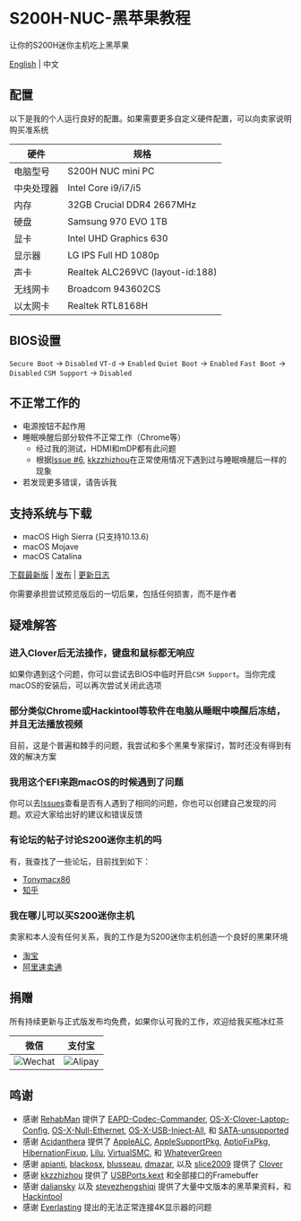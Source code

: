 # S200H-NUC-黑苹果教程
让你的S200H迷你主机吃上黑苹果

[English](https://github.com/EngLearnsh/S200H-NUC-Hackintosh/blob/master/README.md) | 中文

## 配置

以下是我的个人运行良好的配置。如果需要更多自定义硬件配置，可以向卖家说明购买准系统

| 硬件      | 规格                               |
| --------- | --------------------------------- |
| 电脑型号   | S200H NUC mini PC                 |
| 中央处理器 | Intel Core i9/i7/i5               |
| 内存      | 32GB Crucial DDR4 2667MHz         |
| 硬盘      | Samsung 970 EVO 1TB               |
| 显卡      | Intel UHD Graphics 630            |
| 显示器    | LG IPS Full HD 1080p              |
| 声卡      | Realtek ALC269VC (layout-id:188)  |
| 无线网卡   | Broadcom 943602CS                 |
| 以太网卡   | Realtek RTL8168H                  |

## BIOS设置

`Secure Boot` -> `Disabled`
`VT-d` -> `Enabled`
`Quiet Boot` -> `Enabled`
`Fast Boot` -> `Disabled`
`CSM Support` -> `Disabled`

## 不正常工作的

- 电源按钮不起作用
- 睡眠唤醒后部分软件不正常工作（Chrome等）
  - 经过我的测试，HDMI和mDP都有此问题
  - 根据[Issue #6](https://github.com/kkzzhizhou/S200H_I7-8750H_Hackintosh/issues/6), [kkzzhizhou](https://github.com/kkzzhizhou)在正常使用情况下遇到过与睡眠唤醒后一样的现象
- 若发现更多错误，请告诉我

## 支持系统与下载

- macOS High Sierra (只支持10.13.6)
- macOS Mojave
- macOS Catalina

[下载最新版](https://github.com/EngLearnsh/S200H-NUC-Hackintosh/releases/download/v1.1/S200H-EFI-v1.1.zip) | [发布](https://github.com/EngLearnsh/S200H-NUC-Hackintosh/releases) | [更新日志](https://github.com/EngLearnsh/S200H-NUC-Hackintosh/blob/master/Changelog_CN.md)

你需要承担尝试预览版后的一切后果，包括任何损害，而不是作者

## 疑难解答

### 进入Clover后无法操作，键盘和鼠标都无响应

如果你遇到这个问题，你可以尝试去BIOS中临时开启`CSM Support`。当你完成macOS的安装后，可以再次尝试关闭此选项

### 部分类似Chrome或Hackintool等软件在电脑从睡眠中唤醒后冻结，并且无法播放视频

目前，这是个普遍和棘手的问题，我尝试和多个黑果专家探讨，暂时还没有得到有效的解决方案

### 我用这个EFI来跑macOS的时候遇到了问题

你可以去[Issues](https://github.com/EngLearnsh/S200H-NUC-Hackintosh/issues)查看是否有人遇到了相同的问题，你也可以创建自己发现的问题。欢迎大家给出好的建议和错误反馈

### 有论坛的帖子讨论S200迷你主机的吗

有，我查找了一些论坛，目前找到如下：

- [Tonymacx86](https://www.tonymacx86.com/threads/eglobal-s200-nuc-intel-i7-8750h-mini-pc-compatible.276741)
- [知乎](https://zhuanlan.zhihu.com/p/65263547)

### 我在哪儿可以买S200迷你主机

卖家和本人没有任何关系，我的工作是为S200迷你主机创造一个良好的黑果环境

- [淘宝](https://item.taobao.com/item.htm?spm=a230r.1.14.20.47f24c1aV8myCD&id=564185703343&ns=1&abbucket=14#detail)
- [阿里速卖通](https://www.aliexpress.com/item/32974757463.html?spm=2114.search0104.3.15.3df35489p80342&ws_ab_test=searchweb0_0,searchweb201602_6_10065_10130_10068_10547_319_317_10548_10696_10192_10190_453_10084_454_10083_10618_10307_10820_10301_10821_10303_537_536_10059_10884_10887_321_322_10103,searchweb201603_52,ppcSwitch_0&algo_expid=7ccf7ab0-f5cf-4f12-95f8-5b616c4e6775-2&algo_pvid=7ccf7ab0-f5cf-4f12-95f8-5b616c4e6775)

## 捐赠

所有持续更新与正式版发布均免费，如果你认可我的工作，欢迎给我买瓶冰红茶

| 微信                                                                                             | 支付宝                                                                                             |
| -------------------------------------------------------------------------------------------------- | -------------------------------------------------------------------------------------------------- |
| ![Wechat](https://github.com/EngLearnsh/S200H-NUC-Hackintosh/raw/master/Others/Wechat.png) | ![Alipay](https://github.com/EngLearnsh/S200H-NUC-Hackintosh/raw/master/Others/Alipay.jpeg) |

## 鸣谢

- 感谢 [RehabMan](https://github.com/RehabMan) 提供了 [EAPD-Codec-Commander](https://github.com/RehabMan/EAPD-Codec-Commander),  [OS-X-Clover-Laptop-Config](https://github.com/RehabMan/OS-X-Clover-Laptop-Config), [OS-X-Null-Ethernet](https://github.com/RehabMan/OS-X-Null-Ethernet), [OS-X-USB-Inject-All](https://github.com/RehabMan/OS-X-USB-Inject-All), 和 [SATA-unsupported](https://github.com/RehabMan/hack-tools/tree/master/kexts/SATA-unsupported.kext)
- 感谢 [Acidanthera](https://github.com/acidanthera) 提供了 [AppleALC](https://github.com/acidanthera/AppleALC), [AppleSupportPkg](https://github.com/acidanthera/AppleSupportPkg), [AptioFixPkg](https://github.com/acidanthera/AptioFixPkg), [HibernationFixup](https://github.com/acidanthera/HibernationFixup), [Lilu](https://github.com/acidanthera/Lilu), [VirtualSMC](https://github.com/acidanthera/VirtualSMC), 和 [WhateverGreen](https://github.com/acidanthera/WhateverGreen)
- 感谢 [apianti](https://sourceforge.net/u/apianti), [blackosx](https://sourceforge.net/u/blackosx), [blusseau](https://sourceforge.net/u/blusseau), [dmazar](https://sourceforge.net/u/dmazar), 以及 [slice2009](https://sourceforge.net/u/slice2009) 提供了 [Clover](https://sourceforge.net/projects/cloverefiboot)
- 感谢 [kkzzhizhou](https://github.com/kkzzhizhou) 提供了 [USBPorts.kext](https://github.com/kkzzhizhou/S200H_I7-8750H_Hackintosh/tree/master/EFI/CLOVER/kexts/Other/USBPorts.kext) 和全部接口的Framebuffer
- 感谢 [daliansky](https://github.com/daliansky/Hackintosh) 以及 [stevezhengshiqi](https://github.com/stevezhengshiqi) 提供了大量中文版本的黑苹果资料，和 [Hackintool](https://github.com/daliansky/Hackintosh)
- 感谢 [Everlasting](https://www.zhihu.com/people/3d7d974acb5eb086a0c378402ae0d100) 提出的无法正常连接4K显示器的问题
